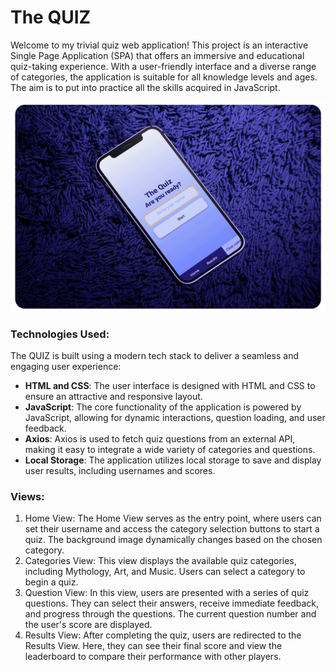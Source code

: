# The QUIZ
Welcome to my trivial quiz web application! This project is an interactive Single Page Application (SPA) that offers an immersive and educational quiz-taking experience. With a user-friendly interface and a diverse range of categories, the application is suitable for all knowledge levels and ages. The aim is to put into practice all the skills acquired in JavaScript.

![](https://github.com/Cocera/The_Quiz/blob/main/assets/mockupQuiz.gif)

### Technologies Used:

The QUIZ is built using a modern tech stack to deliver a seamless and engaging user experience:

<ul>

<li><strong>HTML and CSS</strong>: The user interface is designed with HTML and CSS to ensure an attractive and responsive layout.</li>

<li><strong>JavaScript</strong>: The core functionality of the application is powered by JavaScript, allowing for dynamic interactions, question loading, and user feedback.</li>

<li><strong>Axios</strong>: Axios is used to fetch quiz questions from an external API, making it easy to integrate a wide variety of categories and questions.</li>

<li><strong>Local Storage</strong>: The application utilizes local storage to save and display user results, including usernames and scores.</li>

</ul>

### Views:
<ol>
<li>Home View: The Home View serves as the entry point, where users can set their username and access the category selection buttons to start a quiz. The background image dynamically changes based on the chosen category.</li>

<li>Categories View: This view displays the available quiz categories, including Mythology, Art, and Music. Users can select a category to begin a quiz.</li>

<li>Question View: In this view, users are presented with a series of quiz questions. They can select their answers, receive immediate feedback, and progress through the questions. The current question number and the user's score are displayed.</li>

<li>Results View: After completing the quiz, users are redirected to the Results View. Here, they can see their final score and view the leaderboard to compare their performance with other players.</li>

</ol>

